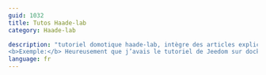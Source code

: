 ```yaml
---
guid: 1032
title: Tutos Haade-lab
category: Haade-lab

description: "tutoriel domotique haade-lab, intègre des articles explicatifs sur la domotique et l’électronique. Principalement sur les systèmes domotique du moment. On trouve aussi des articles documentés en informatique comme les ordinateurs de stockage appelé Nas, (Serveur de stockage en réseau). Avec des systèmes de gestions libre basé sur linux. Des tutoriels sur le matériel Raspberry et autres arm. Définition propre: Le terme tutoriel domotique par haade-lab ou électronique et informatique est employé pour désigner une brochure informative. Destinée à enseigner des données, de quelque type que ce soit, même si le terme s’est largement développé au niveau de l’informatique.<br />
<b>Exemple:</b> Heureusement que j’avais le tutoriel de Jeedom sur docker, sinon je n′aurais jamais pu l’installer facilement sur l’ordinateur."
language: fr
---
```

